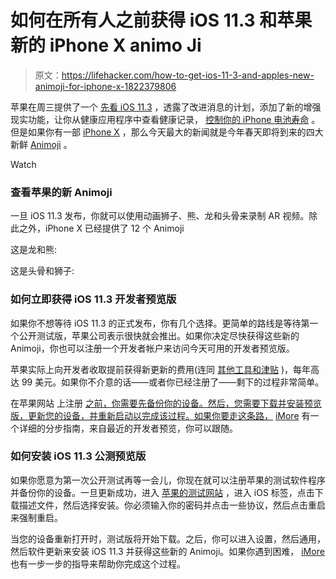 # 如何在所有人之前获得 iOS 11.3 和苹果新的 iPhone X animo Ji

> 原文：<https://lifehacker.com/how-to-get-ios-11-3-and-apples-new-animoji-for-iphone-x-1822379806>

苹果在周三提供了一个 [先看 iOS 11.3](https://www.apple.com/newsroom/2018/01/apple-previews-ios-11-3/) ，透露了改进消息的计划，添加了新的增强现实功能，让你从健康应用程序中查看健康记录， [控制你的 iPhone 电池寿命](https://lifehacker.com/ios-11-s-next-update-lets-you-control-your-iphone-s-bat-1822374134) 。但是如果你有一部 [iPhone X](https://lifehacker.com/iphone-x-tips-and-tricks-you-need-to-know-right-now-1820086402) ，那么今天最大的新闻就是今年春天即将到来的四大新鲜 [Animoji](https://lifehacker.com/make-your-animoji-videos-twice-as-long-with-this-unoffi-1820256820) 。

Watch

### 查看苹果的新 Animoji

一旦 iOS 11.3 发布，你就可以使用动画狮子、熊、龙和头骨来录制 AR 视频。除此之外，iPhone X 已经提供了 12 个 Animoji

这是龙和熊:

这是头骨和狮子:

### 如何立即获得 iOS 11.3 开发者预览版

如果你不想等待 iOS 11.3 的正式发布，你有几个选择。更简单的路线是等待第一个公开测试版，苹果公司表示很快就会推出。如果你决定尽快获得这些新的 Animoji，你也可以注册一个开发者帐户来访问今天可用的开发者预览版。

苹果实际上向开发者收取提前获得新更新的费用(连同 [其他工具和津贴](https://developer.apple.com/programs/whats-included/) )，每年高达 99 美元。如果你不介意的话——或者你已经注册了——剩下的过程非常简单。

在苹果网站 上注册 [之前，你需要先备份你的设备。然后，您需要下载并安装预览版，更新您的设备，并重新启动以完成该过程。如果你要走这条路，](https://redirect.viglink.com/?format=go&jsonp=vglnk_151681672888014&key=8ed1f879e224588da0398abad3c283a2&libId=jctcwmt301020gmc000DAazfmw8om&loc=https%3A%2F%2Fwww.imore.com%2Fhow-download-ios-11-developer-beta&v=1&out=https%3A%2F%2Fdeveloper.apple.com%2F&ref=https%3A%2F%2Fwww.google.com%2F&title=How%20to%20download%20iOS%2011.2.5%20developer%20beta%207%20to%20your%20iPhone%20or%20iPad&txt=developer.apple.com) [iMore](https://www.imore.com/how-download-ios-11-developer-beta) 有一个详细的分步指南，来自最近的开发者预览，你可以跟随。

### 如何安装 iOS 11.3 公测预览版

如果你愿意为第一次公开测试再等一会儿，你现在就可以注册苹果的测试软件程序 并备份你的设备。一旦更新成功，进入 [苹果的测试网站](https://beta.apple.com/sp/betaprogram/) ，进入 iOS 标签，点击下载描述文件，然后选择安装。你必须输入你的密码并点击一些协议，然后点击重启来强制重启。

当您的设备重新打开时，测试版将开始下载。之后，你可以进入设置，然后通用，然后软件更新来安装 iOS 11.3 并获得这些新的 Animoji。如果你遇到困难， [iMore](https://www.imore.com/how-download-ios-11-public-beta-1-your-iphone-or-ipad) 也有一步一步的指导来帮助你完成这个过程。